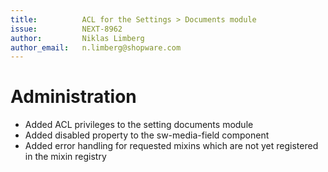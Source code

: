 ```yaml
---
title:          ACL for the Settings > Documents module
issue:          NEXT-8962
author:         Niklas Limberg
author_email:   n.limberg@shopware.com
---
```

# Administration
* Added ACL privileges to the setting documents module
* Added disabled property to the sw-media-field component
* Added error handling for requested mixins which are not yet registered in the mixin registry
